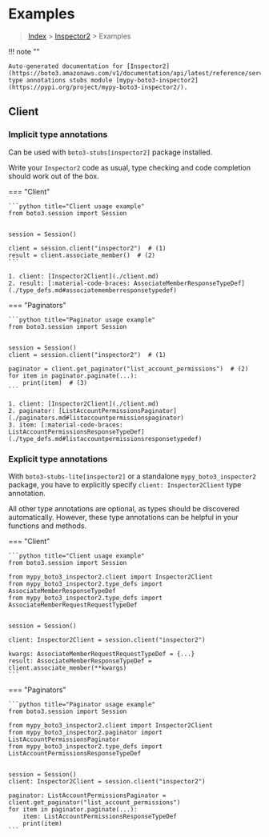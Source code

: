 # Examples

> [Index](../README.md) > [Inspector2](./README.md) > Examples

!!! note ""

    Auto-generated documentation for [Inspector2](https://boto3.amazonaws.com/v1/documentation/api/latest/reference/services/inspector2.html#Inspector2)
    type annotations stubs module [mypy-boto3-inspector2](https://pypi.org/project/mypy-boto3-inspector2/).

## Client

### Implicit type annotations

Can be used with `boto3-stubs[inspector2]` package installed.

Write your `Inspector2` code as usual,
type checking and code completion should work out of the box.


=== "Client"

    ```python title="Client usage example"
    from boto3.session import Session


    session = Session()

    client = session.client("inspector2")  # (1)
    result = client.associate_member()  # (2)
    ```

    1. client: [Inspector2Client](./client.md)
    2. result: [:material-code-braces: AssociateMemberResponseTypeDef](./type_defs.md#associatememberresponsetypedef) 



=== "Paginators"

    ```python title="Paginator usage example"
    from boto3.session import Session


    session = Session()
    client = session.client("inspector2")  # (1)

    paginator = client.get_paginator("list_account_permissions")  # (2)
    for item in paginator.paginate(...):
        print(item)  # (3)
    ```

    1. client: [Inspector2Client](./client.md)
    2. paginator: [ListAccountPermissionsPaginator](./paginators.md#listaccountpermissionspaginator)
    3. item: [:material-code-braces: ListAccountPermissionsResponseTypeDef](./type_defs.md#listaccountpermissionsresponsetypedef) 




### Explicit type annotations

With `boto3-stubs-lite[inspector2]`
or a standalone `mypy_boto3_inspector2` package, you have to explicitly specify `client: Inspector2Client` type annotation.

All other type annotations are optional, as types should be discovered automatically.
However, these type annotations can be helpful in your functions and methods.


=== "Client"

    ```python title="Client usage example"
    from boto3.session import Session

    from mypy_boto3_inspector2.client import Inspector2Client
    from mypy_boto3_inspector2.type_defs import AssociateMemberResponseTypeDef
    from mypy_boto3_inspector2.type_defs import AssociateMemberRequestRequestTypeDef


    session = Session()

    client: Inspector2Client = session.client("inspector2")

    kwargs: AssociateMemberRequestRequestTypeDef = {...}
    result: AssociateMemberResponseTypeDef = client.associate_member(**kwargs)
    ```



=== "Paginators"

    ```python title="Paginator usage example"
    from boto3.session import Session

    from mypy_boto3_inspector2.client import Inspector2Client
    from mypy_boto3_inspector2.paginator import ListAccountPermissionsPaginator
    from mypy_boto3_inspector2.type_defs import ListAccountPermissionsResponseTypeDef


    session = Session()
    client: Inspector2Client = session.client("inspector2")

    paginator: ListAccountPermissionsPaginator = client.get_paginator("list_account_permissions")
    for item in paginator.paginate(...):
        item: ListAccountPermissionsResponseTypeDef
        print(item)
    ```




